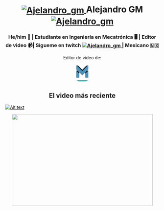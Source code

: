 
<div>
  <h1 align="center"><a href="https://www.instagram.com/ajelandro_gm/?hl=es-la" target="blank"><img align="center" src="https://raw.githubusercontent.com/rahuldkjain/github-profile-readme-generator/master/src/images/icons/Social/instagram.svg" alt="Ajelandro_gm" height="30" width="40"> </a> Alejandro GM <a href="https://twitter.com/Ajelandro_GM" target="blank"><img align="center" src="https://raw.githubusercontent.com/rahuldkjain/github-profile-readme-generator/master/src/images/icons/Social/twitter.svg" alt="Ajelandro_gm" height="30" width="40"><a/> </h1>
</div>

<h3 align="center"> He/him 🙂 | Estudiante en Ingeniería en Mecatrónica 🖥️ | Editor de video 📹| Sígueme en twitch <a href="https://www.twitch.tv/ajelandro_gm/profile" target="blank"><img align="center" src="https://raw.githubusercontent.com/rahuldkjain/github-profile-readme-generator/master/src/images/icons/Social/twitch.svg" alt="Ajelandro_gm" height="20" width="20"> </a>| Mexicano 🇲🇽 </h3>
  
<p align="center">
  Editor de video de: <br> <br>
  <a title="Mecuba" href="https://www.youtube.com/c/MECUBA"><img src="M.png" alt="Mecuba" width="8%" /></a>
<p>

 <h2 align="center">El video más reciente <br></h2>
  
  [![Alt text](https://img.youtube.com/vi/KvV8oLDAyog/0.jpg)](https://www.youtube.com/watch?v=KvV8oLDAyog)

<p align="center">
  <img width="460" height="300" src="https://img.youtube.com/vi/KvV8oLDAyog/0.jpg">
</p>
